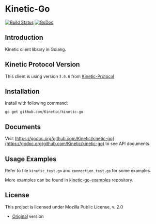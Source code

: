 # Kinetic-Go 

[![Build Status](https://travis-ci.org/Kinetic/kinetic-go.svg?branch=master)](https://travis-ci.org/Kinetic/kinetic-go)
[![GoDoc](https://godoc.org/github.com/Kinetic/kinetic-go?status.svg)](https://godoc.org/github.com/Kinetic/kinetic-go)

## Introduction

Kinetic client library in Golang. 

## Kinetic Protocol Version

This client is using version `3.0.6` from [Kinetic-Protocol](https://github.com/Kinetic/kinetic-protocol)

## Installation

Install with following command:

    go get github.com/Kinetic/kinetic-go 

## Documents

Visit [https://godoc.org/github.com/Kinetic/kinetic-go](https://godoc.org/github.com/Kinetic/kinetic-go) to see API documents.

## Usage Examples

Refer to file `kinetic_test.go` and `connection_test.go` for some examples.

More examples can be found in [kinetic-go-examples](https://github.com/yongzhy/kinetic-go-examples) repository.

## License

This project is licensed under Mozilla Public License, v. 2.0
* [Original](LICENSE) version